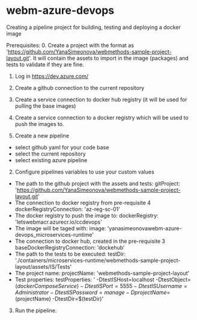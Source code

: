 # webm-azure-devops
Creating a pipeline project for building, testing and deploying a docker image

Prerequisites:
0. Create a project with the format as 'https://github.com/YanaSimeonova/webmethods-sample-project-layout.git'. It will contain the assets to import in the image (packages) and tests to validate if they are fine.

1. Log in https://dev.azure.com/
2. Create a github connection to the current repository
3. Create a service connection to docker hub registry (it will be used for pulling the base images)
4. Create a service connection to a docker registry which will be used to push the images to.


1. Create a new pipeline 
 - select github yaml for your code base
 - select the current repository
 - select existing azure pipeline
 
 2. Configure pipelines variables to use your custom values
  - The path to the github project with the assets and tests:
  gitProject: 'https://github.com/YanaSimeonova/webmethods-sample-project-layout.git'
   - The connection to docker registry from pre-requisite 4 
  dockerRegistryConnection: 'az-reg-sc-01'
  - The docker registry to push the image to:
  dockerRegistry: 'letswebmacr.azurecr.io/ccdevops'
  - The image will be taged with: 
  image: 'yanasimeonovawebm-azure-devops_microservices-runtime'
  - The connection to docker hub, created in the pre-requisite 3 
  baseDockerRegistryConnection: 'dockehub'
  - The path to the tests to be executed: 
  testDir: './containers/microservices-runtime/webmethods-sample-project-layout/assets/IS/Tests'
  - The project name: 
  projectName: 'webmethods-sample-project-layout'
  - Test properties: 
  testProperties: ' -DtestISHost=localhost -DtestObject=$(dockerComposeService) -DtestISPort=5555 -DtestISUsername=Administrator -DtestISPassword=manage -DprojectName=$(projectName) -DtestDir=$(testDir)'


3. Run the pipeline.

